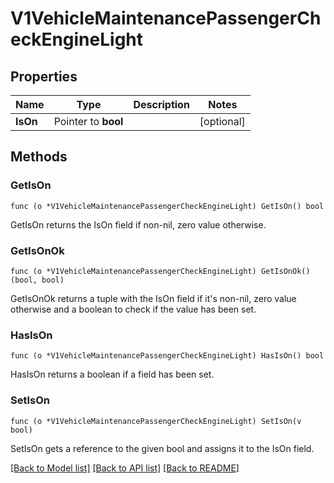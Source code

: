 # V1VehicleMaintenancePassengerCheckEngineLight

## Properties

Name | Type | Description | Notes
------------ | ------------- | ------------- | -------------
**IsOn** | Pointer to **bool** |  | [optional] 

## Methods

### GetIsOn

`func (o *V1VehicleMaintenancePassengerCheckEngineLight) GetIsOn() bool`

GetIsOn returns the IsOn field if non-nil, zero value otherwise.

### GetIsOnOk

`func (o *V1VehicleMaintenancePassengerCheckEngineLight) GetIsOnOk() (bool, bool)`

GetIsOnOk returns a tuple with the IsOn field if it's non-nil, zero value otherwise
and a boolean to check if the value has been set.

### HasIsOn

`func (o *V1VehicleMaintenancePassengerCheckEngineLight) HasIsOn() bool`

HasIsOn returns a boolean if a field has been set.

### SetIsOn

`func (o *V1VehicleMaintenancePassengerCheckEngineLight) SetIsOn(v bool)`

SetIsOn gets a reference to the given bool and assigns it to the IsOn field.


[[Back to Model list]](../README.md#documentation-for-models) [[Back to API list]](../README.md#documentation-for-api-endpoints) [[Back to README]](../README.md)


